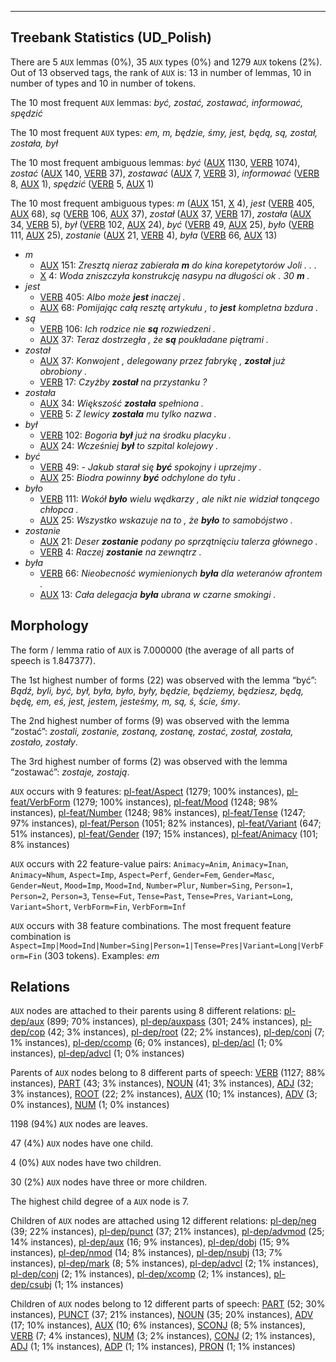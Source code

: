 

--------------------------------------------------------------------------------

## Treebank Statistics (UD_Polish)

There are 5 `AUX` lemmas (0%), 35 `AUX` types (0%) and 1279 `AUX` tokens (2%).
Out of 13 observed tags, the rank of `AUX` is: 13 in number of lemmas, 10 in number of types and 10 in number of tokens.

The 10 most frequent `AUX` lemmas: <em>być, zostać, zostawać, informować, spędzić</em>

The 10 most frequent `AUX` types:  <em>em, m, będzie, śmy, jest, będą, są, został, została, był</em>

The 10 most frequent ambiguous lemmas: <em>być</em> ([AUX]() 1130, [VERB]() 1074), <em>zostać</em> ([AUX]() 140, [VERB]() 37), <em>zostawać</em> ([AUX]() 7, [VERB]() 3), <em>informować</em> ([VERB]() 8, [AUX]() 1), <em>spędzić</em> ([VERB]() 5, [AUX]() 1)

The 10 most frequent ambiguous types:  <em>m</em> ([AUX]() 151, [X]() 4), <em>jest</em> ([VERB]() 405, [AUX]() 68), <em>są</em> ([VERB]() 106, [AUX]() 37), <em>został</em> ([AUX]() 37, [VERB]() 17), <em>została</em> ([AUX]() 34, [VERB]() 5), <em>był</em> ([VERB]() 102, [AUX]() 24), <em>być</em> ([VERB]() 49, [AUX]() 25), <em>było</em> ([VERB]() 111, [AUX]() 25), <em>zostanie</em> ([AUX]() 21, [VERB]() 4), <em>była</em> ([VERB]() 66, [AUX]() 13)


* <em>m</em>
  * [AUX]() 151: <em>Zresztą nieraz zabierała <b>m</b> do kina korepetytorów Joli . . .</em>
  * [X]() 4: <em>Woda zniszczyła konstrukcję nasypu na długości ok . 30 <b>m</b> .</em>
* <em>jest</em>
  * [VERB]() 405: <em>Albo może <b>jest</b> inaczej .</em>
  * [AUX]() 68: <em>Pomijając całą resztę artykułu , to <b>jest</b> kompletna bzdura .</em>
* <em>są</em>
  * [VERB]() 106: <em>Ich rodzice nie <b>są</b> rozwiedzeni .</em>
  * [AUX]() 37: <em>Teraz dostrzegła , że <b>są</b> poukładane piętrami .</em>
* <em>został</em>
  * [AUX]() 37: <em>Konwojent , delegowany przez fabrykę , <b>został</b> już obrobiony .</em>
  * [VERB]() 17: <em>Czyżby <b>został</b> na przystanku ?</em>
* <em>została</em>
  * [AUX]() 34: <em>Większość <b>została</b> spełniona .</em>
  * [VERB]() 5: <em>Z lewicy <b>została</b> mu tylko nazwa .</em>
* <em>był</em>
  * [VERB]() 102: <em>Bogoria <b>był</b> już na środku placyku .</em>
  * [AUX]() 24: <em>Wcześniej <b>był</b> to szpital kolejowy .</em>
* <em>być</em>
  * [VERB]() 49: <em>- Jakub starał się <b>być</b> spokojny i uprzejmy .</em>
  * [AUX]() 25: <em>Biodra powinny <b>być</b> odchylone do tyłu .</em>
* <em>było</em>
  * [VERB]() 111: <em>Wokół <b>było</b> wielu wędkarzy , ale nikt nie widział tonącego chłopca .</em>
  * [AUX]() 25: <em>Wszystko wskazuje na to , że <b>było</b> to samobójstwo .</em>
* <em>zostanie</em>
  * [AUX]() 21: <em>Deser <b>zostanie</b> podany po sprzątnięciu talerza głównego .</em>
  * [VERB]() 4: <em>Raczej <b>zostanie</b> na zewnątrz .</em>
* <em>była</em>
  * [VERB]() 66: <em>Nieobecność wymienionych <b>była</b> dla weteranów afrontem .</em>
  * [AUX]() 13: <em>Cała delegacja <b>była</b> ubrana w czarne smokingi .</em>

## Morphology

The form / lemma ratio of `AUX` is 7.000000 (the average of all parts of speech is 1.847377).

The 1st highest number of forms (22) was observed with the lemma “być”: <em>Bądź, byli, być, był, była, było, były, będzie, będziemy, będziesz, będą, będę, em, eś, jest, jestem, jesteśmy, m, są, ś, ście, śmy</em>.

The 2nd highest number of forms (9) was observed with the lemma “zostać”: <em>zostali, zostanie, zostaną, zostanę, zostać, został, została, zostało, zostały</em>.

The 3rd highest number of forms (2) was observed with the lemma “zostawać”: <em>zostaje, zostają</em>.

`AUX` occurs with 9 features: [pl-feat/Aspect]() (1279; 100% instances), [pl-feat/VerbForm]() (1279; 100% instances), [pl-feat/Mood]() (1248; 98% instances), [pl-feat/Number]() (1248; 98% instances), [pl-feat/Tense]() (1247; 97% instances), [pl-feat/Person]() (1051; 82% instances), [pl-feat/Variant]() (647; 51% instances), [pl-feat/Gender]() (197; 15% instances), [pl-feat/Animacy]() (101; 8% instances)

`AUX` occurs with 22 feature-value pairs: `Animacy=Anim`, `Animacy=Inan`, `Animacy=Nhum`, `Aspect=Imp`, `Aspect=Perf`, `Gender=Fem`, `Gender=Masc`, `Gender=Neut`, `Mood=Imp`, `Mood=Ind`, `Number=Plur`, `Number=Sing`, `Person=1`, `Person=2`, `Person=3`, `Tense=Fut`, `Tense=Past`, `Tense=Pres`, `Variant=Long`, `Variant=Short`, `VerbForm=Fin`, `VerbForm=Inf`

`AUX` occurs with 38 feature combinations.
The most frequent feature combination is `Aspect=Imp|Mood=Ind|Number=Sing|Person=1|Tense=Pres|Variant=Long|VerbForm=Fin` (303 tokens).
Examples: <em>em</em>


## Relations

`AUX` nodes are attached to their parents using 8 different relations: [pl-dep/aux]() (899; 70% instances), [pl-dep/auxpass]() (301; 24% instances), [pl-dep/cop]() (42; 3% instances), [pl-dep/root]() (22; 2% instances), [pl-dep/conj]() (7; 1% instances), [pl-dep/ccomp]() (6; 0% instances), [pl-dep/acl]() (1; 0% instances), [pl-dep/advcl]() (1; 0% instances)

Parents of `AUX` nodes belong to 8 different parts of speech: [VERB]() (1127; 88% instances), [PART]() (43; 3% instances), [NOUN]() (41; 3% instances), [ADJ]() (32; 3% instances), [ROOT]() (22; 2% instances), [AUX]() (10; 1% instances), [ADV]() (3; 0% instances), [NUM]() (1; 0% instances)

1198 (94%) `AUX` nodes are leaves.

47 (4%) `AUX` nodes have one child.

4 (0%) `AUX` nodes have two children.

30 (2%) `AUX` nodes have three or more children.

The highest child degree of a `AUX` node is 7.

Children of `AUX` nodes are attached using 12 different relations: [pl-dep/neg]() (39; 22% instances), [pl-dep/punct]() (37; 21% instances), [pl-dep/advmod]() (25; 14% instances), [pl-dep/aux]() (16; 9% instances), [pl-dep/dobj]() (15; 9% instances), [pl-dep/nmod]() (14; 8% instances), [pl-dep/nsubj]() (13; 7% instances), [pl-dep/mark]() (8; 5% instances), [pl-dep/advcl]() (2; 1% instances), [pl-dep/conj]() (2; 1% instances), [pl-dep/xcomp]() (2; 1% instances), [pl-dep/csubj]() (1; 1% instances)

Children of `AUX` nodes belong to 12 different parts of speech: [PART]() (52; 30% instances), [PUNCT]() (37; 21% instances), [NOUN]() (35; 20% instances), [ADV]() (17; 10% instances), [AUX]() (10; 6% instances), [SCONJ]() (8; 5% instances), [VERB]() (7; 4% instances), [NUM]() (3; 2% instances), [CONJ]() (2; 1% instances), [ADJ]() (1; 1% instances), [ADP]() (1; 1% instances), [PRON]() (1; 1% instances)

